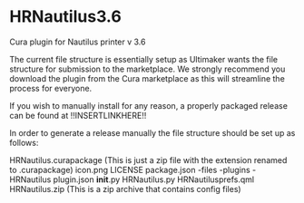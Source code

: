 # HRNautilus3.6
Cura plugin for Nautilus printer v 3.6

The current file structure is essentially setup as Ultimaker wants the file structure for submission to the marketplace. We strongly recommend you download the plugin from the Cura marketplace as this will streamline the process for everyone.

If you wish to manually install for any reason, a properly packaged release can be found at !!INSERTLINKHERE!!

In order to generate a release manually the file structure should be set up as follows:

HRNautilus.curapackage (This is just a zip file with the extension renamed to .curapackage)
 icon.png
 LICENSE
 package.json
 -files
  -plugins
   -HRNautilus
    plugin.json
    __init__.py
    HRNautilus.py
    HRNautilusprefs.qml
    HRNautilus.zip (This is a zip archive that contains config files)
